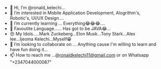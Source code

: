 - 👋 Hi, I’m @ronald_kelechi...
- 👀 I’m interested in Mobile Application Development, Alogrithm's, Robotic's, UI/UX Design....
- 🌱 I’m currently learning ... Everything😂😂😂....
- 🤔 Favoutite Language...... Has got to be JAVA😂...
- 😍 My Idols.....Mark Zuckeberg...Elon Musk...Tony Stark...Alex lee...Ijeoma Kelechi...Myself😁
- 💞️ I’m looking to collaborate on ... Anything cause I'm willing to learn and have fun doing it...
- 📫 How to reach me ...@ronaldkelechi11@gmail.com or on Whatsapp "+2347044000087"

<!---
mani9technologies/mani9technologies is a ✨ special ✨ repository because its `README.md` (this file) appears on your GitHub profile.
You can click the Preview link to take a look at your changes.
--->
